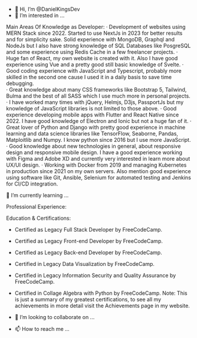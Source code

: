 - 👋 Hi, I’m @DanielKingsDev
- 👀 I’m interested in ...

Main Areas Of Knowledge as Developer:
·	Development of websites using MERN Stack since 2022. Started to use NextJs in 2023 for better results and for simplicity sake. Solid experience with MongoDB, Graphql and NodeJs but I also have strong knowledge of SQL Databases like PosgreSQL and some experience using Redis Cache in a few freelancer projects.
·	Huge fan of React, my own website is created with it. Also I have good experience using Vue and a pretty good still basic knowledge of Svelte.
·	Good coding experience with JavaScript and Typescript, probably more skilled in the second one cause I used it in a daily basis to save time debugging.  
·	Great knowledge about many CSS frameworks like Bootstrap 5, Tailwind, Bulma and the best of all SASS which I use much more in personal projects.
·	I have worked many times with jQuery, Helmjs, D3js, PassportJs but my knowledge of JavaScript libraries is not limited to those above. 
·	Good experience developing mobile apps with Flutter and React Native since 2022. I have good knowledge of Electron and Ionic but not a huge fan of it. 
·	Great lover of Python and Django with pretty good experience in machine learning and data science libraries like TensorFlow, Seaborne, Pandas, Matploitlib and Numpy. I know python since 2016 but I use more JavaScript.
·	Good knowledge about new technologies in general, about responsive design and responsive mobile design. I have a good experience working with Figma and Adobe XD and currently very interested in learn more about UX/UI design.
·	Working with Docker from 2019 and managing Kubernetes in production since 2021 on my own servers. Also mention good experience using software like Git, Ansible, Selenium for automated testing and Jenkins for CI/CD integration. 

 🌱 I’m currently learning ...

Professional Experience:


Education & Certifications:
- Certified as Legacy Full Stack Developer by FreeCodeCamp.
- Certified as Legacy Front-end Developer by  FreeCodeCamp.
- Certified as Legacy Back-end Developer by FreeCodeCamp.
- Certified in Legacy Data Visualization by FreeCodeCamp.
- Certified in Legacy Information Security and Quality Assurance by FreeCodeCamp.
- Certified in Collage Algebra with Python by FreeCodeCamp.
Note: This is just a summary of my greatest certifications, to see all my achievements in more detail visit the Achievements page in my website. 

- 💞️ I’m looking to collaborate on ...

- 📫 How to reach me ...
